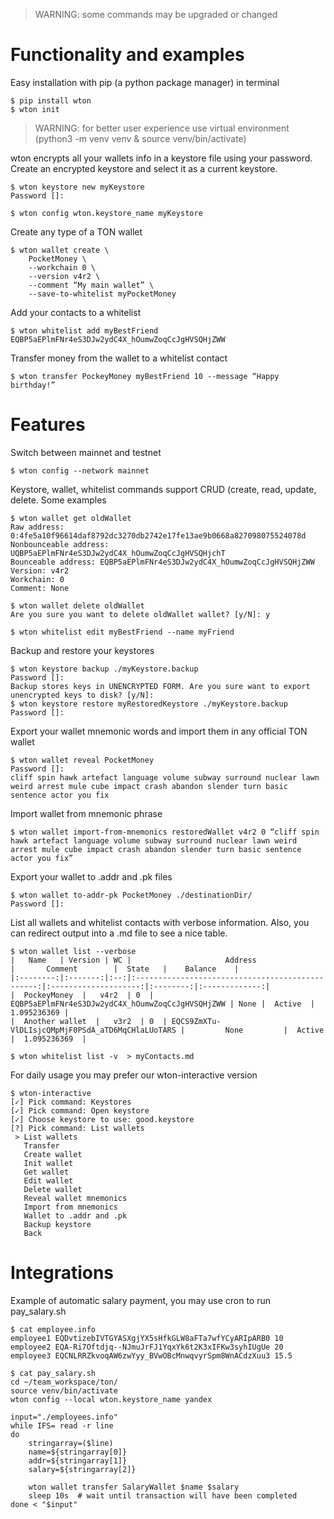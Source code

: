 > WARNING: some commands may be upgraded or changed

# Functionality and examples

Easy installation with pip (a python package manager) in terminal

```code
$ pip install wton
$ wton init
```
> WARNING: for better user experience use virtual environment (python3 -m venv venv & source venv/bin/activate)

wton encrypts all your wallets info in a keystore file using your password. Create an encrypted keystore and select it as a current keystore.

```code
$ wton keystore new myKeystore
Password []:

$ wton config wton.keystore_name myKeystore
```


Create any type of a TON wallet

```code
$ wton wallet create \
	PocketMoney \
	--workchain 0 \
	--version v4r2 \
	--comment “My main wallet” \
	--save-to-whitelist myPocketMoney
```


Add your contacts to a whitelist
```code
$ wton whitelist add myBestFriend EQBP5aEPlmFNr4eS3DJw2ydC4X_hOumwZoqCcJgHVSQHjZWW
```


Transfer money from the wallet to a whitelist contact
```code
$ wton transfer PockeyMoney myBestFriend 10 --message “Happy birthday!”
```


# Features


Switch between mainnet and testnet
```code
$ wton config --network mainnet
```


Keystore, wallet, whitelist commands support CRUD (create, read, update, delete. Some examples

```code
$ wton wallet get oldWallet
Raw address: 0:4fe5a10f96614daf8792dc3270db2742e17fe13ae9b0668a827098075524078d
Nonbounceable address: UQBP5aEPlmFNr4eS3DJw2ydC4X_hOumwZoqCcJgHVSQHjchT
Bounceable address: EQBP5aEPlmFNr4eS3DJw2ydC4X_hOumwZoqCcJgHVSQHjZWW
Version: v4r2
Workchain: 0
Comment: None

$ wton wallet delete oldWallet
Are you sure you want to delete oldWallet wallet? [y/N]: y

$ wton whitelist edit myBestFriend --name myFriend
``` 


Backup and restore your keystores

```code
$ wton keystore backup ./myKeystore.backup
Password []: 
Backup stores keys in UNENCRYPTED FORM. Are you sure want to export unencrypted keys to disk? [y/N]:
$ wton keystore restore myRestoredKeystore ./myKeystore.backup
Password []:
```

Export your wallet mnemonic words and import them in any official TON wallet

```code
$ wton wallet reveal PocketMoney
Password []: 
cliff spin hawk artefact language volume subway surround nuclear lawn weird arrest mule cube impact crash abandon slender turn basic sentence actor you fix
```

Import wallet from mnemonic phrase 

```code
$ wton wallet import-from-mnemonics restoredWallet v4r2 0 “cliff spin hawk artefact language volume subway surround nuclear lawn weird arrest mule cube impact crash abandon slender turn basic sentence actor you fix”
```

Export your wallet to .addr and .pk files

```code
$ wton wallet to-addr-pk PocketMoney ./destinationDir/
Password []:
```

List all wallets and whitelist contacts with verbose information. Also, you can redirect output into a .md file to see a nice table.

```code
$ wton wallet list --verbose
|   Name   | Version | WC |                     Address                      |       Comment        |  State   |    Balance    |
|:--------:|:-------:|:--:|:------------------------------------------------:|:--------------------:|:--------:|:-------------:|
|  PockeyMoney  |   v4r2  | 0  | EQBP5aEPlmFNr4eS3DJw2ydC4X_hOumwZoqCcJgHVSQHjZWW | None |  Active  | 1.095236369 |
|  Another wallet  |   v3r2  | 0  | EQCS9ZmXTu-VlDLIsjcQMpMjF0PSdA_aTD6MqCHlaLUoTARS |         None         |  Active  |  1.095236369  |

$ wton whitelist list -v  > myContacts.md
```

For daily usage you may prefer our wton-interactive version

```code
$ wton-interactive
[✓] Pick command: Keystores
[✓] Pick command: Open keystore
[✓] Choose keystore to use: good.keystore
[?] Pick command: List wallets
 > List wallets
   Transfer
   Create wallet
   Init wallet
   Get wallet
   Edit wallet
   Delete wallet
   Reveal wallet mnemonics
   Import from mnemonics
   Wallet to .addr and .pk
   Backup keystore
   Back
```



# Integrations

Example of automatic salary payment, you may use cron to run pay_salary.sh
```code
$ cat employee.info
employee1 EQDvtizebIVTGYASXgjYX5sHfkGLW8aFTa7wfYCyARIpARB0 10
employee2 EQA-Ri7Oftdjq--NJmuJrFJ1YqxYk6t2K3xIFKw3syhIUgUe 20
employee3 EQCNLRRZkvoqAW6zwYyy_BVwOBcMnwqvyrSpm8WnACdzXuu3 15.5

$ cat pay_salary.sh
cd ~/team_workspace/ton/
source venv/bin/activate
wton config --local wton.keystore_name yandex

input="./employees.info"
while IFS= read -r line
do
    stringarray=($line)
    name=${stringarray[0]}
    addr=${stringarray[1]}
    salary=${stringarray[2]}

    wton wallet transfer SalaryWallet $name $salary
    sleep 10s  # wait until transaction will have been completed
done < "$input"
```
